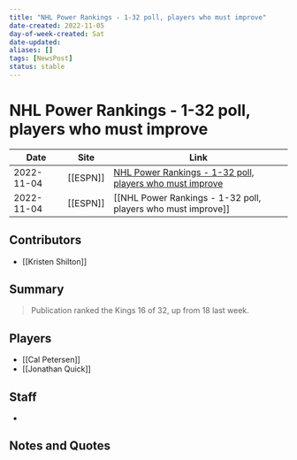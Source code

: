 ```yaml
---
title: "NHL Power Rankings - 1-32 poll, players who must improve"
date-created: 2022-11-05
day-of-week-created: Sat
date-updated: 
aliases: []
tags: [NewsPost]
status: stable
---
```


# NHL Power Rankings - 1-32 poll, players who must improve

| Date       | Site     | Link                                                                                                                                                  |
| ---------- | -------- | ----------------------------------------------------------------------------------------------------------------------------------------------------- |
| 2022-11-04 | [[ESPN]] | [NHL Power Rankings - 1-32 poll, players who must improve](https://www.espn.com/nhl/story/_/id/34940901/nhl-power-rankings-1-32-poll-players-improve) |
| 2022-11-04 | [[ESPN]] | [[NHL Power Rankings - 1-32 poll, players who must improve]]                                                                                          |

## Contributors
- [[Kristen Shilton]]

## Summary
> Publication ranked the Kings 16 of 32, up from 18 last week.

## Players
- [[Cal Petersen]]
- [[Jonathan Quick]]

## Staff
- 

## Notes and Quotes

